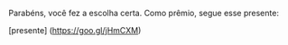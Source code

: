 Parabéns, você fez a escolha certa. Como prêmio, segue esse presente:

[presente] (https://goo.gl/jHmCXM)
